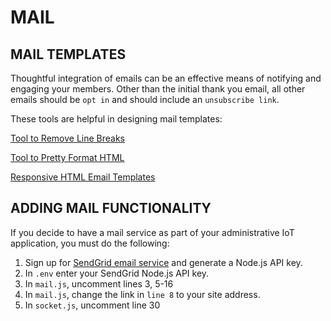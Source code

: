 # MAIL

## MAIL TEMPLATES
Thoughtful integration of emails can be an effective means of notifying and engaging your members. Other than the initial thank you email, all other emails should be `opt in` and should include an `unsubscribe link`. 

These tools are helpful in designing mail templates:


<a href="https://www.gillmeister-software.com/online-tools/text/remove-line-breaks.aspx" no-opener no-referrer>Tool to Remove Line Breaks</a>

<a href="https://www.freeformatter.com/html-formatter.html#ad-output" no-opener no-referrer>Tool to Pretty Format HTML</a>

<a href="https://colorlib.com/wp/responsive-html-email-templates/" no-opener no-referrer>Responsive HTML Email Templates</a>

## ADDING MAIL FUNCTIONALITY
If you decide to have a mail service as part of your administrative IoT application, you must do the following:

  1) Sign up for <a href="https://sendgrid.com/" no-opener no-referer>SendGrid email service</a> and generate a Node.js API key.
  2) In `.env` enter your SendGrid Node.js API key.
  3) In `mail.js`, uncomment lines 3, 5-16
  4) In `mail.js`, change the link in `line 8` to your site address.
  5) In `socket.js`, uncomment line 30
